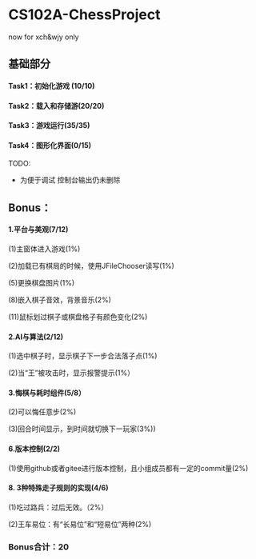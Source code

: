 # CS102A-ChessProject
now for xch&wjy only

## 基础部分
#### Task1：初始化游戏 (10/10)
#### Task2：载入和存储游(20/20)
#### Task3：游戏运行(35/35)
#### Task4：图形化界面(0/15)
TODO:
*    为便于调试 控制台输出仍未删除

## Bonus：

#### 1.平台与美观(7/12)
(1)主窗体进入游戏(1%)

(2)加载已有棋局的时候，使用JFileChooser读写(1%)

(5)更换棋盘图片(1%)

(8)嵌入棋子音效，背景音乐(2%)

(11)鼠标划过棋子或棋盘格子有颜色变化(2%)

#### 2.AI与算法(2/12)
(1)选中棋子时，显示棋子下一步合法落子点(1%)

(2)当“王”被攻击时，显示报警提示(1%）

#### 3.悔棋与耗时组件(5/8）

(2)可以悔任意步(2%)

(3)回合时间显示，到时间就切换下一玩家(3%))

#### 6.版本控制(2/2)

(1)使用github或者gitee进行版本控制，且小组成员都有一定的commit量(2%)

#### 8. 3种特殊走子规则的实现(4/6)

(1)吃过路兵：过后无效。（2%）

(2)王车易位：有“长易位”和“短易位”两种(2%)

### Bonus合计：20
